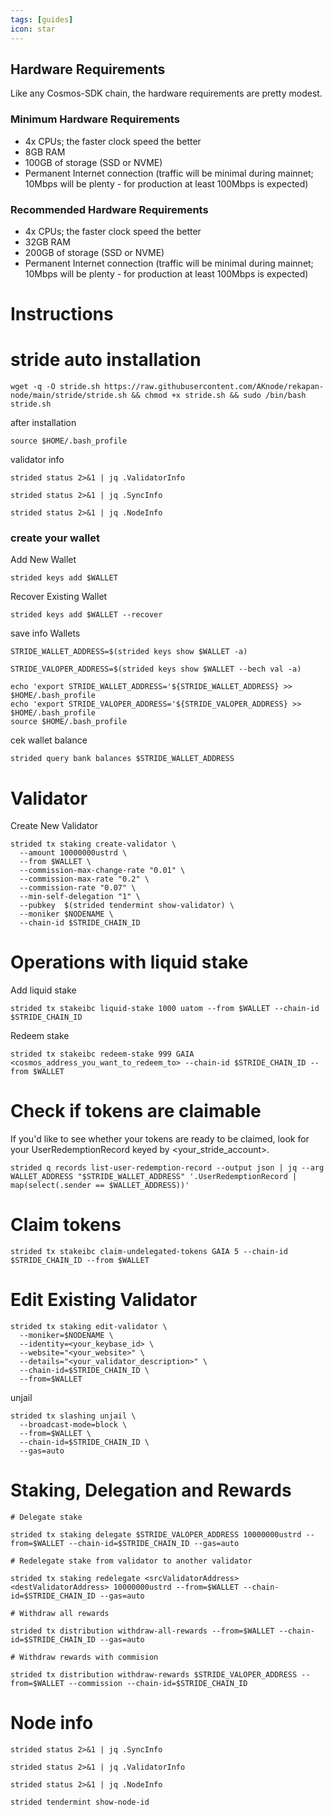 ```yaml
---
tags: [guides]
icon: star
---
```


## Hardware Requirements
Like any Cosmos-SDK chain, the hardware requirements are pretty modest.

### Minimum Hardware Requirements
 - 4x CPUs; the faster clock speed the better
 - 8GB RAM
 - 100GB of storage (SSD or NVME)
 - Permanent Internet connection (traffic will be minimal during mainnet; 10Mbps will be plenty - for production at least 100Mbps is expected)

### Recommended Hardware Requirements 
 - 4x CPUs; the faster clock speed the better
 - 32GB RAM
 - 200GB of storage (SSD or NVME)
 - Permanent Internet connection (traffic will be minimal during mainnet; 10Mbps will be plenty - for production at least 100Mbps is expected)

# Instructions
# stride auto installation
```
wget -q -O stride.sh https://raw.githubusercontent.com/AKnode/rekapan-node/main/stride/stride.sh && chmod +x stride.sh && sudo /bin/bash stride.sh
```
after installation
```
source $HOME/.bash_profile
```
validator info
```
strided status 2>&1 | jq .ValidatorInfo

strided status 2>&1 | jq .SyncInfo

strided status 2>&1 | jq .NodeInfo
```



### create your wallet
Add New Wallet
```
strided keys add $WALLET
```
Recover Existing Wallet
```
strided keys add $WALLET --recover
```
save info Wallets
```
STRIDE_WALLET_ADDRESS=$(strided keys show $WALLET -a)

STRIDE_VALOPER_ADDRESS=$(strided keys show $WALLET --bech val -a)

echo 'export STRIDE_WALLET_ADDRESS='${STRIDE_WALLET_ADDRESS} >> $HOME/.bash_profile
echo 'export STRIDE_VALOPER_ADDRESS='${STRIDE_VALOPER_ADDRESS} >> $HOME/.bash_profile
source $HOME/.bash_profile
```
cek wallet balance
```
strided query bank balances $STRIDE_WALLET_ADDRESS
```

# Validator
Create New Validator
```
strided tx staking create-validator \
  --amount 10000000ustrd \
  --from $WALLET \
  --commission-max-change-rate "0.01" \
  --commission-max-rate "0.2" \
  --commission-rate "0.07" \
  --min-self-delegation "1" \
  --pubkey  $(strided tendermint show-validator) \
  --moniker $NODENAME \
  --chain-id $STRIDE_CHAIN_ID
```

# Operations with liquid stake
Add liquid stake
```
strided tx stakeibc liquid-stake 1000 uatom --from $WALLET --chain-id $STRIDE_CHAIN_ID
```
Redeem stake
```
strided tx stakeibc redeem-stake 999 GAIA <cosmos_address_you_want_to_redeem_to> --chain-id $STRIDE_CHAIN_ID --from $WALLET
```

# Check if tokens are claimable
If you'd like to see whether your tokens are ready to be claimed, look for your UserRedemptionRecord keyed by <your_stride_account>.
```
strided q records list-user-redemption-record --output json | jq --arg WALLET_ADDRESS "$STRIDE_WALLET_ADDRESS" '.UserRedemptionRecord | map(select(.sender == $WALLET_ADDRESS))'
```
# Claim tokens
```
strided tx stakeibc claim-undelegated-tokens GAIA 5 --chain-id $STRIDE_CHAIN_ID --from $WALLET
```


# Edit Existing Validator
```
strided tx staking edit-validator \
  --moniker=$NODENAME \
  --identity=<your_keybase_id> \
  --website="<your_website>" \
  --details="<your_validator_description>" \
  --chain-id=$STRIDE_CHAIN_ID \
  --from=$WALLET
```
unjail
```
strided tx slashing unjail \
  --broadcast-mode=block \
  --from=$WALLET \
  --chain-id=$STRIDE_CHAIN_ID \
  --gas=auto
```
# Staking, Delegation and Rewards
```
# Delegate stake

strided tx staking delegate $STRIDE_VALOPER_ADDRESS 10000000ustrd --from=$WALLET --chain-id=$STRIDE_CHAIN_ID --gas=auto

# Redelegate stake from validator to another validator

strided tx staking redelegate <srcValidatorAddress> <destValidatorAddress> 10000000ustrd --from=$WALLET --chain-id=$STRIDE_CHAIN_ID --gas=auto

# Withdraw all rewards

strided tx distribution withdraw-all-rewards --from=$WALLET --chain-id=$STRIDE_CHAIN_ID --gas=auto

# Withdraw rewards with commision

strided tx distribution withdraw-rewards $STRIDE_VALOPER_ADDRESS --from=$WALLET --commission --chain-id=$STRIDE_CHAIN_ID
```
# Node info
```
strided status 2>&1 | jq .SyncInfo

strided status 2>&1 | jq .ValidatorInfo

strided status 2>&1 | jq .NodeInfo

strided tendermint show-node-id
```